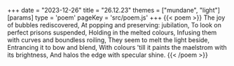 +++
date = "2023-12-26"
title = "26.12.23"
themes = ["mundane", "light"]
[params]
  type = 'poem'
  pageKey = 'src/poem.js'
+++
{{< poem >}}
The joy of bubbles rediscovered,
At popping and preserving: jubilation,
To look on perfect prisons suspended,
Holding in the melted colours,
Infusing them with curves and boundless roiling,
They seem to melt the light beside,
Entrancing it to bow and blend,
With colours 'till it paints the maelstrom with its brightness,
And halos the edge with specular shine.
{{< /poem >}}